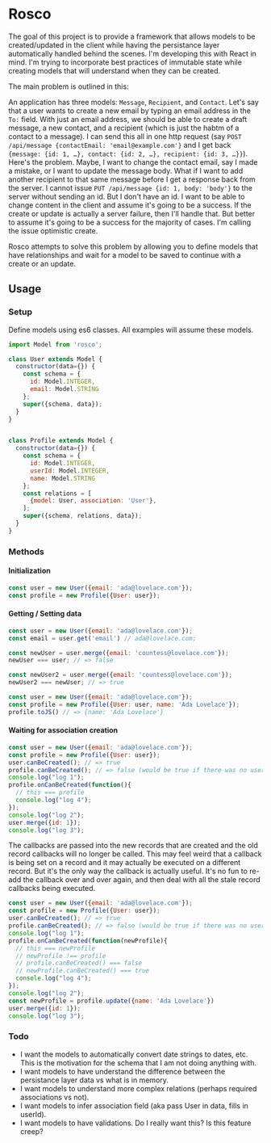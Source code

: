 # Rosco

The goal of this project is to provide a framework that allows models to be created/updated in the client while having the persistance layer automatically handled behind the scenes. I'm developing this with React in mind. I'm trying to incorporate best practices of immutable state while creating models that will understand when they can be created.

The main problem is outlined in this:

An application has three models: `Message`, `Recipient`, and `Contact`. Let's say that a user wants to create a new email by typing an email address in the `To:` field. With just an email address, we should be able to create a draft message, a new contact, and a recipient (which is just the habtm of a contact to a message). I can send this all in one http request (say `POST /api/message {contactEmail: 'email@example.com'}` and I get back `{message: {id: 1, …}, contact: {id: 2, …}, recipient: {id: 3, …}}`). Here's the problem. Maybe, I want to change the contact email, say I made a mistake, or I want to update the message body. What if I want to add another recipient to that same message before I get a response back from the server. I cannot issue `PUT /api/message {id: 1, body: 'body'}` to the server without sending an id. But I don't have an id. I want to be able to change content in the client and assume it's going to be a success. If the create or update is actually a server failure, then I'll handle that. But better to assume it's going to be a success for the majority of cases. I'm calling the issue optimistic create.

Rosco attempts to solve this problem by allowing you to define models that have relationships and wait for a model to be saved to continue with a create or an update.

## Usage

### Setup

Define models using es6 classes. All examples will assume these models.

```js
import Model from 'rosco';

class User extends Model {
  constructor(data={}) {
    const schema = {
      id: Model.INTEGER,
      email: Model.STRING
    };
    super({schema, data});
  }
}


class Profile extends Model {
  constructor(data={}) {
    const schema = {
      id: Model.INTEGER,
      userId: Model.INTEGER,
      name: Model.STRING
    };
    const relations = [
      {model: User, association: 'User'},
    ];
    super({schema, relations, data});
  }
}
```

### Methods

#### Initialization

```js
const user = new User({email: 'ada@lovelace.com'});
const profile = new Profile({User: user});
```

#### Getting / Setting data

```js
const user = new User({email: 'ada@lovelace.com'});
const email = user.get('email') // ada@lovelace.com;

const newUser = user.merge({email: 'countess@lovelace.com'});
newUser === user; // => false

const newUser2 = user.merge({email: 'countess@lovelace.com'});
newUser2 === newUser; // => true
```

```js
const user = new User({email: 'ada@lovelace.com'});
const profile = new Profile({User: user, name: 'Ada Lovelace'});
profile.toJS() // => {name: 'Ada Lovelace'}
```

#### Waiting for association creation

```js
const user = new User({email: 'ada@lovelace.com'});
const profile = new Profile({User: user});
user.canBeCreated(); // => true
profile.canBeCreated(); // => false (would be true if there was no user record in data)
console.log("log 1");
profile.onCanBeCreated(function(){
  // this === profile
  console.log("log 4");
});
console.log("log 2");
user.merge({id: 1});
console.log("log 3");
```

The callbacks are passed into the new records that are created and the old record callbacks will no longer be called. This may feel weird that a callback is being set on a record and it may actually be executed on a different record. But it's the only way the callback is actually useful. It's no fun to re-add the callback over and over again, and then deal with all the stale record callbacks being executed.

```js
const user = new User({email: 'ada@lovelace.com'});
const profile = new Profile({User: user});
user.canBeCreated(); // => true
profile.canBeCreated(); // => false (would be true if there was no user record in data)
console.log("log 1");
profile.onCanBeCreated(function(newProfile){
  // this === newProfile
  // newProfile !== profile
  // profile.canBeCreated() === false
  // newProfile.canBeCreated() === true
  console.log("log 4");
});
console.log("log 2");
const newProfile = profile.update({name: 'Ada Lovelace'})
user.merge({id: 1});
console.log("log 3");
```

### Todo

* I want the models to automatically convert date strings to dates, etc. This is the motivation for the schema that I am not doing anything with.
* I want models to have understand the difference between the persistance layer data vs what is in memory.
* I want models to understand more complex relations (perhaps required associations vs not).
* I want models to infer association field (aka pass User in data, fills in userId).
* I want models to have validations. Do I really want this? Is this feature creep?
